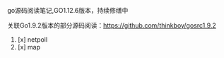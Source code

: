 go源码阅读笔记,GO1.12.6版本，持续修缮中

关联Go1.9.2版本的部分源码阅读：https://github.com/thinkboy/gosrc1.9.2

1. [x] netpoll
2. [x] map
